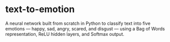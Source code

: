 # text-to-emotion
A neural network built from scratch in Python to classify text into five emotions — happy, sad, angry, scared, and disgust — using a Bag of Words representation, ReLU hidden layers, and Softmax output.
